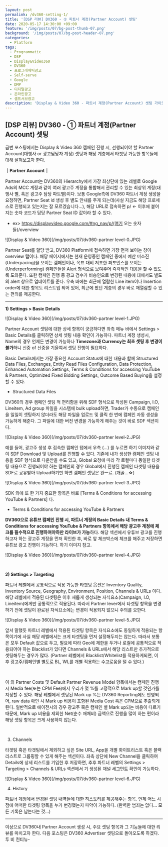 ```yaml
---
layout: post
permalink: /dv360-setting-1/
title: '[DSP 리뷰] DV360 - ② 파트너 계정(Partner Account) 셋팅'
date: 2020-05-17 14:30:00 +09:00
feature: '/img/posts/07/bg-post-thumb-07.png'
background: '/img/posts/07/bg-post-header-07.png'
categories:
  - Platform
tags:
  - Programmatic
  - DSP
  - Display&Video360
  - DV360
  - 프로그래매틱광고
  - Self-serve
  - Google
  - DMP
  - 디지털광고
  - 온라인광고
  - 셀프서브광고
description: 'Display & Video 360 - 파트너 계정(Partner Account) 셋팅 가이드'
---
```




## [DSP 리뷰] DV360 - ① 파트너 계정(Partner Account) 셋팅



금번 포스팅에서는 Display & Video 360 캠페인 진행 시, 선행되어야 할 Partner Account(대행사 or 광고담당자 계정) 셋팅과 해당 계층에서 타겟팅 가능한 항목들에 대해 살펴보고자 한다.



**｜Partner Account｜**

Partner Account는 DV360의 Hierarchy에서 가장 최상단에 있는 레벨로 Google Ads의 MCC 계정과 같이 여러 광고주 계정을 통합해서 관리할 수 있는 최상위 계정(대행사 별, 혹은 광고주 담당 파트별)이다. 보통 Google측에 DV360 파트너 계정 생성을 요청하면, Partner Seat id 생성 후 별도 안내를 주게 되는데(사실 지금도 해당 프로세스로 진행되고 있는지는 잘 모르겠습니다...), 해당 URL로 접속하면 p/ <- 이후에 붙어지는 숫자 코드가 담당 Partner Seat ID 값이라 할 수 있다.

- ex> https://displayvideo.google.com/#ng_nav/p/(여기 오는 숫자들)/overview

![Display & Video 360](/img/posts/07/dv360-partner level-0.JPG)

Partner Seat를 할당 받고, DV360 Platform에 접속하면 가장 먼저 보이는 창이 overview 탭이다. 해당 페이지에서는 현재 운영중인 캠페인 중에서 예산 미소진(Underpacing)을 보이는 캠페인이나, 목표 대비 저조한 퍼포먼스를 보이는(Underperforming) 캠페인들을 Alert 형식으로 보여주어 즉각적인 대응을 할 수 있도록 도와준다. 또한 캠페인 진행 중 광고 검수가 비승인으로 변경된 내용에 대해서도 별도의 alert 창으로 업데이트를 준다. 우측 바에는 최근에 열람한 Line item이나 Insertion order에 대한 항목도 리스트업 되어 있어, 최근에 봤던 계층의 경우 바로 재열람할 수 있는 편의를 제공한다. 

----------------------------------

**1) Settings > Basic Details**

![Display & Video 360](/img/posts/07/dv360-partner level-1.JPG)

Partner Account 셋팅에 대한 상세 항목이 궁금하다면 좌측 메뉴 바에서 Settings > Basic Details를 클릭하면 상세 셋팅 내용 확인이 가능하다. 파트너 계정 생성시, Name의 경우 언제든 변경이 가능하나 **Timezone과 Currency는 최초 셋팅 후 변경이 불가**하니 신중 of 신중을 기울여서 셋팅 진행이 필요하다.

Basic Details에서는 가장 중요한 Account Status에 대한 내용과 함께 Structured Data Files, Exchanges, Entity Read Files Configuration, Data Protection, Enhanced Automation Settings, Terms & Conditions for accessing YouTube & Partners, Optimized Fixed Bidding Settings, Outcome Based Buying을 설정할 수 있다.

- Structured Data Files

DV360의 경우 캠페인 셋팅 적 편리함을 위해 SDF 형식으로 작성된 Campaign, I.O, Lineitem, Ad group 파일을 시스템에 bulk upload하면, Trader가 수동으로 캠페인을 일일이 셋팅하지 않더라도 해당 파일을 업로드 및 클릭 한 번에 캠페인 자동 생성을 가능하게 해준다. 그 파일에 대한 버전 변경을 가능하게 해주는 것이 바로 SDF 섹션이다.

![Display & Video 360](/img/posts/07/dv360-partner level-2.JPG)

예를 들어, 광고주 생성 후 접속한 캠페인 탭에서 우측 (...) 를 누르면 하기 이미지와 같이 SDF Download 및 Upload를 진행할 수 있다. 기존에 내가 생성한 캠페인 셋팅 내용을 SDF 형식으로 다운받을 수도 있고, Global 요청에 따라 각 로컬마다 동일한 타겟팅 내용으로 진행되어야 하는 캠페인의 경우 Global에서 진행된 캠페인 타겟팅 내용을 SDF로 공유받아 Upload하기만 하면 캠페인 셋팅은 완ㅡ료. (개꿀...☆)

![Display & Video 360](/img/posts/07/dv360-partner level-3.JPG)

SDK 외에 또 한 가지 중요한 항목은 바로 [Terms & Conditions for accessing YouTube & Partners] 다.

- Terms & Conditions for accessing YouTube & Partners

**DV360으로 유튜브 캠페인 진행 시, 파트너 계정의 Basic Details 내 Terms & Conditions for accessing YouTube & Partners 항목에서 해당 광고주 계정에 체크를 필수적으로 진행하여야하만 라이브가 가능**하다. 해당 섹션에서 유튜브 광고를 진행하고자 하는 광고주 계정을 먼저 확인한 후, 바로 앞 체크박스에 체크를 해주고 저장하면 유튜브 광고 진행이 가능하다. 하기 이미지 참고.

![Display & Video 360](/img/posts/07/dv360-partner level-4.JPG)

<br>

**2) Settings > Targeting**

파트너 레벨에서 공통적으로 적용 가능한 타겟팅 옵션은 Inventory Quality, Inventory Source, Geography, Environment, Position, Channels & URLs 이다. 해당 레벨에서 적용된 타겟팅은 이후 새롭게 생성되는 자식요소(Campaign, I.O, Lineitem)에게만 공통적으로 적용된다. 따라서 Partner lever에서 타겟팅 항목을 변경하기 전에 셋팅이 완료된 자식요소에는 변경이 적용되지 않으니 주의를 요한다.

![Display & Video 360](/img/posts/07/dv360-partner level-5.JPG)

앞서 말했듯 파트너 레벨에서 적용된 타겟팅 항목은 자식요소에도 동일하게 적용되는 항목이기에 사실 해당 레벨에서는 크게 타겟팅을 먼저 설정해두지는 않는다. 따라서 보통은 모두 Default 값으로 두고, 필요에 따라 Geo에 제한을 두거나 로컬에 공통적으로 적용되어야 하는 Blacklist가 있다면 Channels & URLs에서 해당 리스트만 추가적으로 셋팅해두는 경우가 많다. (Partner 레벨에서 Blacklist/Whitelist를 적용하게되면, 이 후 광고주/캠페인별 별도로 BL, WL를 개별 적용하는 수고로움을 덜 수 있다.)

<br>

이 외 Partner Costs 및 Default Partner Revenue Model 항목에서는 캠페인 진행시 Media fee(또는 CPM Fee)에서 우리가 몇 %를 고정적으로 Mark up할 것인가를 지정할 수 있다. 해당 레벨에서 셋팅된 Mark up %는 DV360 Reporting에도 반영되어, raw data 확인 시 Mark up 비용이 포함된 Media Cost 혹은 CPM으로 추출되게 된다. 일반적으로 에이전시의 경우 광고주 혹은 캠페인 별 Mark up되는 비용이 다르기 때문에, Mark up 비용을 제외한 Net(순수 매체비) 금액으로 진행을 많이 하는 편이라 해당 셋팅 항목은 크게 사용하지 않는다.

<br>

3) Channels

타겟팅 혹은 타겟팅에서 제외하고 싶은 Site URL, App을 개별 화이트리스트 혹은 블랙리스트로 그룹핑할 수 있게 해주는 섹션이다. 좌측 상단에 New Channel을 클릭하여 Details에 상세 리스트를 기입한 후 저장하면, 추후 파트너 레벨의 Settings > Targeting > Channels & URLs 섹션에서 기 생성된 채널 세그먼트 확인이 가능하다.

![Display & Video 360](/img/posts/07/dv360-partner level-6.JPG)

4) History

파트너 계정에서 변경된 셋팅 내역들에 대한 히스토리를 제공해주는 항목. 언제 어느 시점에 어떠한 타겟팅 항목을 누가 변경했는지 파악이 가능하다. (완벽한 범죄는 없다... 모든 기록은 남는다는 것...)

-----------------------



이상으로 DV360내 Partner Account 생성 시, 주요 셋팅 항목과 그 기능들에 대한 리뷰를 마치고자 한다. 다음 포스팅은 DV360 Advertiser 셋팅으로 돌아오도록 하겠다. 투 비 컨티뉴-